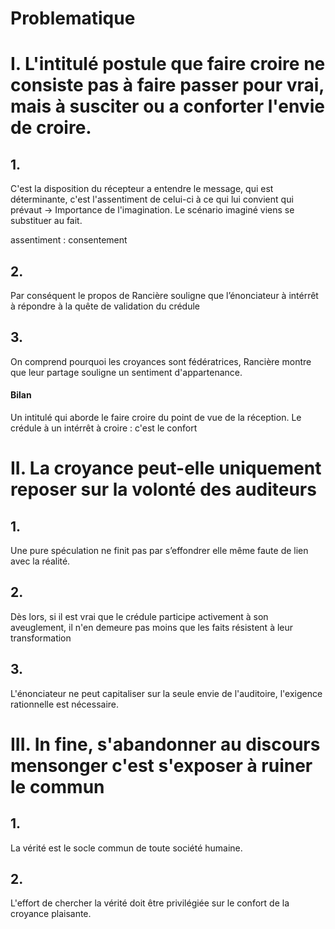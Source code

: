 # Problematique

# I. L'intitulé postule que faire croire ne consiste pas à faire passer pour vrai, mais à susciter ou a conforter l'envie de croire. 
## 1.
C'est la disposition du récepteur a entendre le message, qui est déterminante, c'est l'assentiment de celui-ci à ce qui lui convient qui prévaut -> Importance de l'imagination. Le scénario imaginé viens se substituer au fait.

assentiment : consentement 

## 2.
Par conséquent le propos de Rancière souligne que l’énonciateur à intérrêt à répondre à la quête de validation du crédule 

## 3.
On comprend pourquoi les croyances sont fédératrices, Rancière montre que leur partage souligne un sentiment d'appartenance. 

#### Bilan
Un intitulé qui aborde le faire croire du point de vue de la réception. 
Le crédule à un intérrêt à croire : c'est le confort

# II. La croyance peut-elle uniquement reposer sur la volonté des auditeurs
## 1.
Une pure spéculation ne finit pas par s’effondrer elle même faute de lien avec la réalité. 

## 2.
Dès lors, si il est vrai que le crédule participe activement à son aveuglement, il n'en demeure pas moins que les faits résistent à leur transformation

## 3.
L'énonciateur ne peut capitaliser sur la seule envie de l'auditoire, l'exigence rationnelle est nécessaire. 

# III. In fine, s'abandonner au discours mensonger c'est s'exposer à ruiner le commun
## 1. 
La vérité est le socle commun de toute société humaine. 

## 2.
L'effort de chercher la vérité doit être privilégiée sur le confort de la croyance plaisante. 